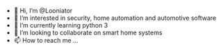 - 👋 Hi, I’m @Looniator
- 👀 I’m interested in security, home automation and automotive software
- 🌱 I’m currently learning python 3
- 💞️ I’m looking to collaborate on smart home systems
- 📫 How to reach me ...

<!---
Looniator/Looniator is a ✨ special ✨ repository because its `README.md` (this file) appears on your GitHub profile.
You can click the Preview link to take a look at your changes.
--->
